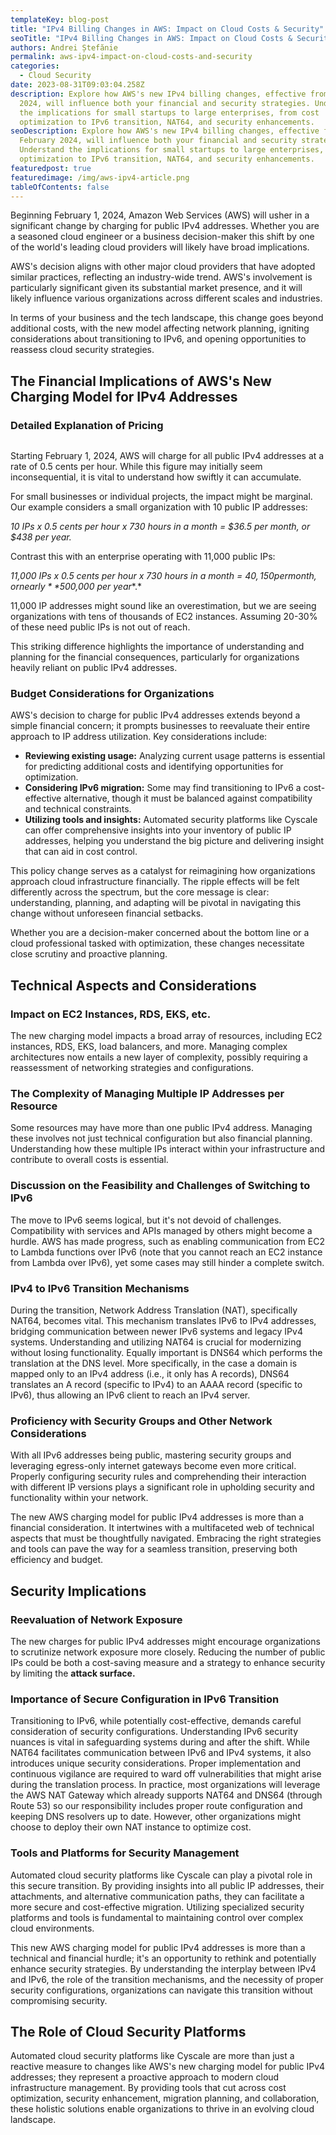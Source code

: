 ```yaml
---
templateKey: blog-post
title: "IPv4 Billing Changes in AWS: Impact on Cloud Costs & Security"
seoTitle: "IPv4 Billing Changes in AWS: Impact on Cloud Costs & Security"
authors: Andrei Ștefănie
permalink: aws-ipv4-impact-on-cloud-costs-and-security
categories:
  - Cloud Security
date: 2023-08-31T09:03:04.258Z
description: Explore how AWS's new IPv4 billing changes, effective from February
  2024, will influence both your financial and security strategies. Understand
  the implications for small startups to large enterprises, from cost
  optimization to IPv6 transition, NAT64, and security enhancements.
seoDescription: Explore how AWS's new IPv4 billing changes, effective from
  February 2024, will influence both your financial and security strategies.
  Understand the implications for small startups to large enterprises, from cost
  optimization to IPv6 transition, NAT64, and security enhancements.
featuredpost: true
featuredimage: /img/aws-ipv4-article.png
tableOfContents: false
---
```

Beginning February 1, 2024, Amazon Web Services (AWS) will usher in a significant change by charging for public IPv4 addresses. Whether you are a seasoned cloud engineer or a business decision-maker this shift by one of the world's leading cloud providers will likely have broad implications.

AWS's decision aligns with other major cloud providers that have adopted similar practices, reflecting an industry-wide trend. AWS's involvement is particularly significant given its substantial market presence, and it will likely influence various organizations across different scales and industries.

In terms of your business and the tech landscape, this change goes beyond additional costs, with the new model affecting network planning, igniting considerations about transitioning to IPv6, and opening opportunities to reassess cloud security strategies.

## The Financial Implications of AWS's New Charging Model for IPv4 Addresses

### Detailed Explanation of Pricing

<img src="/img/aws-ip-cost.png" alt="" title="" class=" blog-image-shadow " style="width:auto;height:auto;"/>

Starting February 1, 2024, AWS will charge for all public IPv4 addresses at a rate of 0.5 cents per hour. While this figure may initially seem inconsequential, it is vital to understand how swiftly it can accumulate. 

For small businesses or individual projects, the impact might be marginal. Our example considers a small organization with 10 public IP addresses:

*10 IPs x 0.5 cents per hour x 730 hours in a month = $36.5 per month, or $438 per year.*

Contrast this with an enterprise operating with 11,000 public IPs: 

*11,000 IPs x 0.5 cents per hour x 730 hours in a month = $40,150 per month, or nearly **$500,000 per year**.*

1﻿1,000 IP addresses might sound like an overestimation, but we are seeing organizations with tens of thousands of EC2 instances. Assuming 20-30% of these need public IPs is not out of reach.

This striking difference highlights the importance of understanding and planning for the financial consequences, particularly for organizations heavily reliant on public IPv4 addresses.

### Budget Considerations for Organizations

AWS's decision to charge for public IPv4 addresses extends beyond a simple financial concern; it prompts businesses to reevaluate their entire approach to IP address utilization. Key considerations include:

* **Reviewing existing usage:** Analyzing current usage patterns is essential for predicting additional costs and identifying opportunities for optimization.
* **Considering IPv6 migration:** Some may find transitioning to IPv6 a cost-effective alternative, though it must be balanced against compatibility and technical constraints.
* **Utilizing tools and insights:** Automated security platforms like Cyscale can offer comprehensive insights into your inventory of public IP addresses, helping you understand the big picture and delivering insight that can aid in cost control.

This policy change serves as a catalyst for reimagining how organizations approach cloud infrastructure financially. The ripple effects will be felt differently across the spectrum, but the core message is clear: understanding, planning, and adapting will be pivotal in navigating this change without unforeseen financial setbacks.

Whether you are a decision-maker concerned about the bottom line or a cloud professional tasked with optimization, these changes necessitate close scrutiny and proactive planning.

## Technical Aspects and Considerations

### Impact on EC2 Instances, RDS, EKS, etc.

The new charging model impacts a broad array of resources, including EC2 instances, RDS, EKS, load balancers, and more. Managing complex architectures now entails a new layer of complexity, possibly requiring a reassessment of networking strategies and configurations.

### The Complexity of Managing Multiple IP Addresses per Resource

Some resources may have more than one public IPv4 address. Managing these involves not just technical configuration but also financial planning. Understanding how these multiple IPs interact within your infrastructure and contribute to overall costs is essential. 

### Discussion on the Feasibility and Challenges of Switching to IPv6

The move to IPv6 seems logical, but it's not devoid of challenges. Compatibility with services and APIs managed by others might become a hurdle. AWS has made progress, such as enabling communication from EC2 to Lambda functions over IPv6 (note that you cannot reach an EC2 instance from Lambda over IPv6), yet some cases may still hinder a complete switch.

### IPv4 to IPv6 Transition Mechanisms

During the transition, Network Address Translation (NAT), specifically NAT64, becomes vital. This mechanism translates IPv6 to IPv4 addresses, bridging communication between newer IPv6 systems and legacy IPv4 systems. Understanding and utilizing NAT64 is crucial for modernizing without losing functionality. Equally important is DNS64 which performs the translation at the DNS level. More specifically, in the case a domain is mapped only to an IPv4 address (i.e., it only has A records), DNS64 translates an A record (specific to IPv4) to an AAAA record (specific to IPv6), thus allowing an IPv6 client to reach an IPv4 server.

### Proficiency with Security Groups and Other Network Considerations

With all IPv6 addresses being public, mastering security groups and leveraging egress-only internet gateways become even more critical. Properly configuring security rules and comprehending their interaction with different IP versions plays a significant role in upholding security and functionality within your network.

The new AWS charging model for public IPv4 addresses is more than a financial consideration. It intertwines with a multifaceted web of technical aspects that must be thoughtfully navigated. Embracing the right strategies and tools can pave the way for a seamless transition, preserving both efficiency and budget.

## Security Implications

### Reevaluation of Network Exposure

The new charges for public IPv4 addresses might encourage organizations to scrutinize network exposure more closely. Reducing the number of public IPs could be both a cost-saving measure and a strategy to enhance security by limiting the **attack surface.**

### Importance of Secure Configuration in IPv6 Transition

Transitioning to IPv6, while potentially cost-effective, demands careful consideration of security configurations. Understanding IPv6 security nuances is vital in safeguarding systems during and after the shift. While NAT64 facilitates communication between IPv6 and IPv4 systems, it also introduces unique security considerations. Proper implementation and continuous vigilance are required to ward off vulnerabilities that might arise during the translation process. In practice, most organizations will leverage the AWS NAT Gateway which already supports NAT64 and DNS64 (through Route 53) so our responsibility includes proper route configuration and keeping DNS resolvers up to date. However, other organizations might choose to deploy their own NAT instance to optimize cost.

### Tools and Platforms for Security Management

Automated cloud security platforms like Cyscale can play a pivotal role in this secure transition. By providing insights into all public IP addresses, their attachments, and alternative communication paths, they can facilitate a more secure and cost-effective migration. Utilizing specialized security platforms and tools is fundamental to maintaining control over complex cloud environments.

This new AWS charging model for public IPv4 addresses is more than a technical and financial hurdle; it's an opportunity to rethink and potentially enhance security strategies. By understanding the interplay between IPv4 and IPv6, the role of the transition mechanisms, and the necessity of proper security configurations, organizations can navigate this transition without compromising security.

## The Role of Cloud Security Platforms

Automated cloud security platforms like Cyscale are more than just a reactive measure to changes like AWS's new charging model for public IPv4 addresses; they represent a proactive approach to modern cloud infrastructure management. By providing tools that cut across cost optimization, security enhancement, migration planning, and collaboration, these holistic solutions enable organizations to thrive in an evolving cloud landscape.